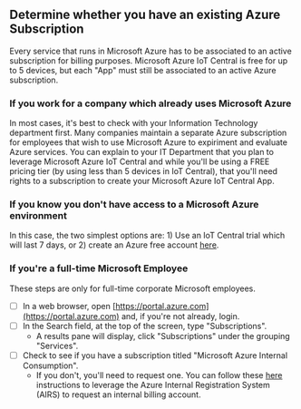 ## Determine whether you have an existing Azure Subscription

Every service that runs in Microsoft Azure has to be associated to an active subscription for billing purposes.  Microsoft Azure IoT Central
is free for up to 5 devices, but each "App" must still be associated to an active Azure subscription.

### If you work for a company which already uses Microsoft Azure

In most cases, it's best to check with your Information Technology department first.  Many companies maintain a separate Azure subscription
for employees that wish to use Microsoft Azure to expiriment and evaluate Azure services.  You can explain to your IT Department that you plan
to leverage Microsoft Azure IoT Central and while you'll be using a FREE pricing tier (by using less than 5 devices in IoT Central), that you'll
need rights to a subscription to create your Microsoft Azure IoT Central App.

### If you know you don't have access to a Microsoft Azure environment

In this case, the two simplest options are: 1) Use an IoT Central trial which will last 7 days, or 2) create an Azure free account [here](https://azure.microsoft.com/en-us/free/).

### If you're a full-time Microsoft Employee

These steps are only for full-time corporate Microsoft employees.

- [ ]  In a web browser, open [https://portal.azure.com](https://portal.azure.com) and, if you're not already, login.
- [ ]  In the Search field, at the top of the screen, type "Subscriptions".
    -  A results pane will display, click "Subscriptions" under the grouping "Services".
- [ ]  Check to see if you have a subscription titled "Microsoft Azure Internal Consumption".
    -  If you don't, you'll need to request one.  You can follow these [here](https://microsoft.sharepoint.com/teams/AzAccess/AzInternal/Pages/default.aspx) instructions to leverage the Azure Internal Registration System (AIRS) to request an internal billing account.
